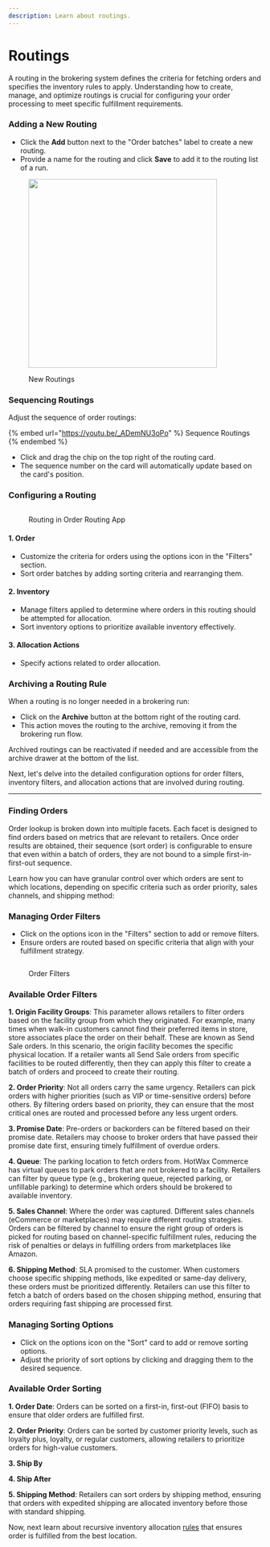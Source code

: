 ```yaml
---
description: Learn about routings.
---
```


# Routings

A routing in the brokering system defines the criteria for fetching orders and specifies the inventory rules to apply. Understanding how to create, manage, and optimize routings is crucial for configuring your order processing to meet specific fulfillment requirements.

### Adding a New Routing

* Click the **Add** button next to the "Order batches" label to create a new routing.
* Provide a name for the routing and click **Save** to add it to the routing list of a run.

<figure><img src="../.gitbook/assets/Order Batches.png" alt="" width="375"><figcaption><p>New Routings</p></figcaption></figure>

### Sequencing Routings

Adjust the sequence of order routings:

{% embed url="https://youtu.be/_ADemNU3oPo" %}
Sequence Routings
{% endembed %}

* Click and drag the chip on the top right of the routing card.
* The sequence number on the card will automatically update based on the card's position.



### Configuring a Routing

<figure><img src="../.gitbook/assets/Routings.png" alt=""><figcaption><p>Routing in Order Routing App</p></figcaption></figure>

#### 1. Order

* Customize the criteria for orders using the options icon in the "Filters" section.
* Sort order batches by adding sorting criteria and rearranging them.

#### 2. Inventory

* Manage filters applied to determine where orders in this routing should be attempted for allocation.
* Sort inventory options to prioritize available inventory effectively.

#### 3. Allocation Actions

* Specify actions related to order allocation.

### Archiving a Routing Rule

When a routing is no longer needed in a brokering run:

* Click on the **Archive** button at the bottom right of the routing card.
* This action moves the routing to the archive, removing it from the brokering run flow.

Archived routings can be reactivated if needed and are accessible from the archive drawer at the bottom of the list.

Next, let's delve into the detailed configuration options for order filters, inventory filters, and allocation actions that are involved during routing.

***

### Finding Orders

Order lookup is broken down into multiple facets. Each facet is designed to find orders based on metrics that are relevant to retailers. Once order results are obtained, their sequence (sort order) is configurable to ensure that even within a batch of orders, they are not bound to a simple first-in-first-out sequence.

Learn how you can have granular control over which orders are sent to which locations, depending on specific criteria such as order priority, sales channels, and shipping method:

### Managing Order Filters

* Click on the options icon in the "Filters" section to add or remove filters.
* Ensure orders are routed based on specific criteria that align with your fulfillment strategy.

<figure><img src="../.gitbook/assets/Order filters.png" alt=""><figcaption><p>Order Filters</p></figcaption></figure>

### Available Order Filters

**1. Origin Facility Groups**: This parameter allows retailers to filter orders based on the facility group from which they originated. For example, many times when walk-in customers cannot find their preferred items in store, store associates place the order on their behalf. These are known as Send Sale orders. In this scenario, the origin facility becomes the specific physical location. If a retailer wants all Send Sale orders from specific facilities to be routed differently, then they can apply this filter to create a batch of orders and proceed to create their routing.

**2. Order Priority**: Not all orders carry the same urgency. Retailers can pick orders with higher priorities (such as VIP or time-sensitive orders) before others. By filtering orders based on priority, they can ensure that the most critical ones are routed and processed before any less urgent orders.

**3. Promise Date**: Pre-orders or backorders can be filtered based on their promise date. Retailers may choose to broker orders that have passed their promise date first, ensuring timely fulfillment of overdue orders.

**4. Queue**: The parking location to fetch orders from. HotWax Commerce has virtual queues to park orders that are not brokered to a facility. Retailers can filter by queue type (e.g., brokering queue, rejected parking, or unfillable parking) to determine which orders should be brokered to available inventory.

**5. Sales Channel**: Where the order was captured. Different sales channels (eCommerce or marketplaces) may require different routing strategies. Orders can be filtered by channel to ensure the right group of orders is picked for routing based on channel-specific fulfillment rules, reducing the risk of penalties or delays in fulfilling orders from marketplaces like Amazon.

**6. Shipping Method**: SLA promised to the customer. When customers choose specific shipping methods, like expedited or same-day delivery, these orders must be prioritized differently. Retailers can use this filter to fetch a batch of orders based on the chosen shipping method, ensuring that orders requiring fast shipping are processed first.

### Managing Sorting Options

* Click on the options icon on the "Sort" card to add or remove sorting options.
* Adjust the priority of sort options by clicking and dragging them to the desired sequence.

### Available Order Sorting

**1. Order Date**: Orders can be sorted on a first-in, first-out (FIFO) basis to ensure that older orders are fulfilled first.

**2. Order Priority**: Orders can be sorted by customer priority levels, such as loyalty plus, loyalty, or regular customers, allowing retailers to prioritize orders for high-value customers.

**3. Ship By**

**4. Ship After**

**5. Shipping Method**: Retailers can sort orders by shipping method, ensuring that orders with expedited shipping are allocated inventory before those with standard shipping.

Now, next learn about recursive inventory allocation [rules](rules.md) that ensures order is fulfilled from the best location.
